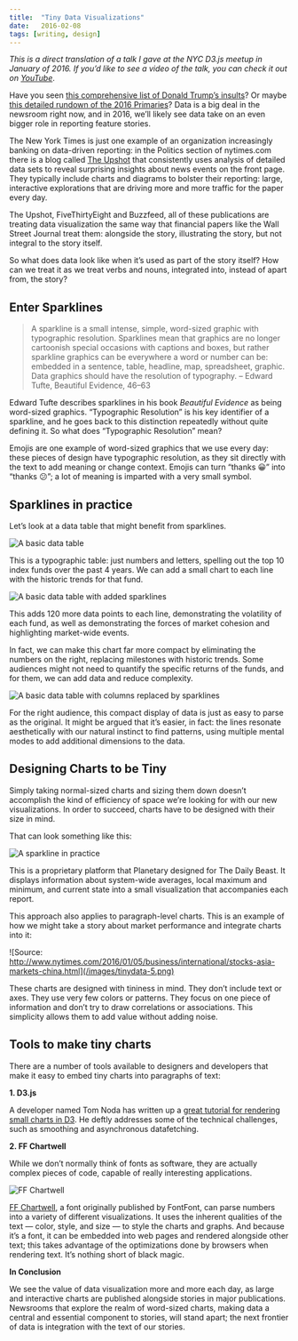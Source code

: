```yaml
---
title:  "Tiny Data Visualizations"
date:   2016-02-08
tags: [writing, design]
---
```


*This is a direct translation of a talk I gave at the NYC D3.js meetup in January of 2016. If you’d like to see a video of the talk, you can check it out on [YouTube](https://www.youtube.com/watch?v=Gtlb8VIszrU)*.

Have you seen [this comprehensive list of Donald Trump’s insults](http://www.nytimes.com/interactive/2016/01/28/upshot/donald-trump-twitter-insults.html)? Or maybe [this detailed rundown of the 2016 Primaries](http://projects.fivethirtyeight.com/election-2016/primary-forecast/new-hampshire-republican/)? Data is a big deal in the newsroom right now, and in 2016, we’ll likely see data take on an even bigger role in reporting feature stories.

The New York Times is just one example of an organization increasingly banking on data-driven reporting: in the Politics section of nytimes.com there is a blog called [The Upshot](http://www.nytimes.com/upshot/) that consistently uses analysis of detailed data sets to reveal surprising insights about news events on the front page. They typically include charts and diagrams to bolster their reporting: large, interactive explorations that are driving more and more traffic for the paper every day.

The Upshot, FiveThirtyEight and Buzzfeed, all of these publications are treating data visualization the same way that financial papers like the Wall Street Journal treat them: alongside the story, illustrating the story, but not integral to the story itself.

So what does data look like when it’s used as part of the story itself? How can we treat it as we treat verbs and nouns, integrated into, instead of apart from, the story?

## Enter Sparklines

> A sparkline is a small intense, simple, word-sized graphic with typographic resolution. Sparklines mean that graphics are no longer cartoonish special occasions with captions and boxes, but rather sparkline graphics can be everywhere a word or number can be: embedded in a sentence, table, headline, map, spreadsheet, graphic. Data graphics should have the resolution of typography.  – Edward Tufte, Beautiful Evidence, 46–63

Edward Tufte describes sparklines in his book *Beautiful Evidence* as being word-sized graphics. “Typographic Resolution” is his key identifier of a sparkline, and he goes back to this distinction repeatedly without quite defining it. So what does “Typographic Resolution” mean?

Emojis are one example of word-sized graphics that we use every day: these pieces of design have typographic resolution, as they sit directly with the text to add meaning or change context. Emojis can turn “thanks 😀” into “thanks 😕”; a lot of meaning is imparted with a very small symbol.

## Sparklines in practice

Let’s look at a data table that might benefit from sparklines.

![A basic data table](/images/tinydata-1.png)

This is a typographic table: just numbers and letters, spelling out the top 10 index funds over the past 4 years. We can add a small chart to each line with the historic trends for that fund.

![A basic data table with added sparklines](/images/tinydata-2.png)

This adds 120 more data points to each line, demonstrating the volatility of each fund, as well as demonstrating the forces of market cohesion and highlighting market-wide events.

In fact, we can make this chart far more compact by eliminating the numbers on the right, replacing milestones with historic trends. Some audiences might not need to quantify the specific returns of the funds, and for them, we can add data and reduce complexity.

![A basic data table with columns replaced by sparklines](/images/tinydata-3.png)

For the right audience, this compact display of data is just as easy to parse as the original. It might be argued that it’s easier, in fact: the lines resonate aesthetically with our natural instinct to find patterns, using multiple mental modes to add additional dimensions to the data.

## Designing Charts to be Tiny

Simply taking normal-sized charts and sizing them down doesn’t accomplish the kind of efficiency of space we’re looking for with our new visualizations. In order to succeed, charts have to be designed with their size in mind.

That can look something like this:

![A sparkline in practice](/images/tinydata-4.png)

This is a proprietary platform that Planetary designed for The Daily Beast. It displays information about system-wide averages, local maximum and minimum, and current state into a small visualization that accompanies each report.

This approach also applies to paragraph-level charts. This is an example of how we might take a story about market performance and integrate charts into it:

![Source: http://www.nytimes.com/2016/01/05/business/international/stocks-asia-markets-china.html](/images/tinydata-5.png)

These charts are designed with tininess in mind. They don’t include text or axes. They use very few colors or patterns. They focus on one piece of information and don’t try to draw correlations or associations. This simplicity allows them to add value without adding noise.

## Tools to make tiny charts

There are a number of tools available to designers and developers that make it easy to embed tiny charts into paragraphs of text:

**1. D3.js**

A developer named Tom Noda has written up a [great tutorial for rendering small charts in D3](http://www.tnoda.com/blog/2013-12-19). He deftly addresses some of the technical challenges, such as smoothing and asynchronous datafetching.

**2. FF Chartwell**

While we don’t normally think of fonts as software, they are actually complex pieces of code, capable of really interesting applications.

![FF Chartwell](/images/tinydata-6.png)

[FF Chartwell](https://www.fontshop.com/families/ff-chartwell), a font originally published by FontFont, can parse numbers into a variety of different visualizations. It uses the inherent qualities of the text — color, style, and size — to style the charts and graphs. And because it’s a font, it can be embedded into web pages and rendered alongside other text; this takes advantage of the optimizations done by browsers when rendering text. It’s nothing short of black magic.

**In Conclusion**

We see the value of data visualization more and more each day, as large and interactive charts are published alongside stories in major publications. Newsrooms that explore the realm of word-sized charts, making data a central and essential component to stories, will stand apart; the next frontier of data is integration with the text of our stories.

